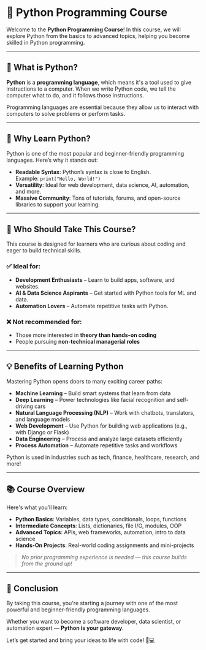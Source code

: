 # 🐍 Python Programming Course

Welcome to the **Python Programming Course**! In this course, we will explore Python from the basics to advanced topics, helping you become skilled in Python programming.

---

## 📘 What is Python?

**Python** is a **programming language**, which means it's a tool used to give instructions to a computer. When we write Python code, we tell the computer what to do, and it follows those instructions.

Programming languages are essential because they allow us to interact with computers to solve problems or perform tasks.

---

## 🚀 Why Learn Python?

Python is one of the most popular and beginner-friendly programming languages. Here’s why it stands out:

- **Readable Syntax**: Python’s syntax is close to English.  
  Example: `print("Hello, World!")`  
- **Versatility**: Ideal for web development, data science, AI, automation, and more.
- **Massive Community**: Tons of tutorials, forums, and open-source libraries to support your learning.

---

## 🎯 Who Should Take This Course?

This course is designed for learners who are curious about coding and eager to build technical skills.

### ✅ Ideal for:
- **Development Enthusiasts** – Learn to build apps, software, and websites.
- **AI & Data Science Aspirants** – Get started with Python tools for ML and data.
- **Automation Lovers** – Automate repetitive tasks with Python.

### ❌ Not recommended for:
- Those more interested in **theory than hands-on coding**
- People pursuing **non-technical managerial roles**

---

## 💡 Benefits of Learning Python

Mastering Python opens doors to many exciting career paths:

- **Machine Learning** – Build smart systems that learn from data
- **Deep Learning** – Power technologies like facial recognition and self-driving cars
- **Natural Language Processing (NLP)** – Work with chatbots, translators, and language models
- **Web Development** – Use Python for building web applications (e.g., with Django or Flask)
- **Data Engineering** – Process and analyze large datasets efficiently
- **Process Automation** – Automate repetitive tasks and workflows

Python is used in industries such as tech, finance, healthcare, research, and more!

---

## 📚 Course Overview

Here's what you’ll learn:

- **Python Basics**: Variables, data types, conditionals, loops, functions
- **Intermediate Concepts**: Lists, dictionaries, file I/O, modules, OOP
- **Advanced Topics**: APIs, web frameworks, automation, intro to data science
- **Hands-On Projects**: Real-world coding assignments and mini-projects

> _No prior programming experience is needed — this course builds from the ground up!_

---

## 🎉 Conclusion

By taking this course, you're starting a journey with one of the most powerful and beginner-friendly programming languages.

Whether you want to become a software developer, data scientist, or automation expert — **Python is your gateway**.

Let’s get started and bring your ideas to life with code! 🧠💻

